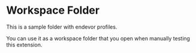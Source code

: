 <!--
 Copyright (c) 2020 Broadcom.
 The term "Broadcom" refers to Broadcom Inc. and/or its subsidiaries.

 This program and the accompanying materials are made
 available under the terms of the Eclipse Public License 2.0
 which is available at https://www.eclipse.org/legal/epl-2.0/

 SPDX-License-Identifier: EPL-2.0

 Contributors:
   Broadcom, Inc. - initial API and implementation
 -->

# Workspace Folder

This is a sample folder with endevor profiles.

You can use it as a workspace folder that you open when manually testing this extension.
